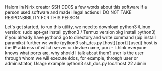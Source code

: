 Halom im Nirix creator SSH DDOS a few words about this software
If a person used software and made illegal actions I DO NOT TAKE RESPONSIBILITY FOR THIS PERSON 


Let's get started, to run this utility, we need to download python3 (Linux version: sudo apt-get install python3 /
Termux version pkg install python3)
if you already have python3 go to directory and write command
(pip install paramiko)
further we write
(python3 ssh_dos.py [host] [port] [user])
host is the IP address of which server or device name,
port - I think everyone knows what ports are, why should I talk about them?
user is the user through whom we will execute ddos, for example, through user or administrator,
Usage example
python3 ssh_dos.py localhost 22 admin
